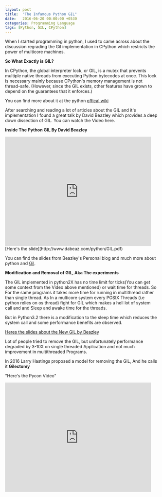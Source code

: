 ```yaml
---
layout: post
title:  "The Infamous Python GIL"
date:   2016-06-20 00:00:00 +0530
categories: Programming Language
tags: [Python, GIL, CPython]
---
```


When I started programming in python, I used to came across about the discussion regrading the Gil implementation in CPython which restricts the power of multicore machines. 

**So What Exactly is GIL?**

In CPython, the global interpreter lock, or GIL, is a mutex that prevents multiple native threads from executing Python bytecodes at once. This lock is necessary mainly because CPython's memory management is not thread-safe. (However, since the GIL exists, other features have grown to depend on the guarantees that it enforces.)

You can find more about it at the python [offical wiki](https://wiki.python.org/moin/GlobalInterpreterLock)


After searching and reading a lot of articles about the GIL and it's implementation I found a great talk by David Beazley which provides a deep down dissection of GIL. 
You can watch the Video here.

**Inside The Python GIL By David Beazley**
<br>
<iframe width="480" height="360" src="https://www.youtube.com/embed/ph374fJqFPE" frameborder="0" allowfullscreen></iframe>
<br>
[Here's the slide](http://www.dabeaz.com/python/GIL.pdf)

You can find the slides from Beazley's Personal blog and much more about python and [Gil](http://www.dabeaz.com/GIL/).

**Modification and Removal of GIL, Aka The experiments**

The GIL implemented in python2X has no time limit for ticks(You can get some context from the Video above mentioned) or wait time for threads. So For the same programs it takes more time for running in multithread rather than single thread. As In a multicore system every POSIX Threads (i.e python relies on os thread) fight for GIL which makes a  hell lot of system call and and Sleep and awake time for the threads.

But in Python3.2 there is a modification to the sleep time which reduces the system call and some performance benefits are observed.

[Heres the slides about the New GIL by Beazley](http://www.dabeaz.com/python/NewGIL.pdf)

Lot of people tried to remove the GIL, but unfortunately performance degraded by 3-10X on single threaded Application and not much improvement in multithreaded Programs.

In 2016 Larry Hastings proposed a model for removing the GIL, And he calls it **Gilectomy**

"Here's the Pycon Video"
<br>
<iframe width="480" height="360" src="https://www.youtube.com/embed/P3AyI_u66Bw" frameborder="0" allowfullscreen></iframe>
  
<script>
  (function(i,s,o,g,r,a,m){i['GoogleAnalyticsObject']=r;i[r]=i[r]||function(){
  (i[r].q=i[r].q||[]).push(arguments)},i[r].l=1*new Date();a=s.createElement(o),
  m=s.getElementsByTagName(o)[0];a.async=1;a.src=g;m.parentNode.insertBefore(a,m)
  })(window,document,'script','https://www.google-analytics.com/analytics.js','ga');

  ga('create', 'UA-42894049-2', 'auto');
  ga('send', 'pageview');

</script>
